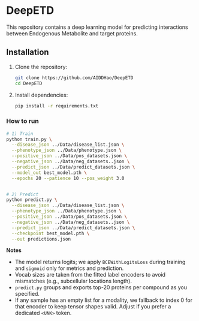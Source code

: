 # DeepETD
This repository contains a deep learning model for predicting interactions between Endogenous Metabolite and target proteins.

## Installation
1. Clone the repository:
   ```bash
   git clone https://github.com/AIDDHao/DeepETD
   cd DeepETD
   ```
2. Install dependencies:
   ```bash
   pip install -r requirements.txt
   ```

### How to run

```bash
# 1) Train
python train.py \
  --disease_json ../Data/disease_list.json \
  --phenotype_json ../Data/phenotype.json \
  --positive_json ../Data/pos_datasets.json \
  --negative_json ../Data/neg_datasets..json \
  --predict_json ../Data/predict_datasets.json \
  --model_out best_model.pth \
  --epochs 20 --patience 10 --pos_weight 3.0


# 2) Predict
python predict.py \
  --disease_json ../Data/disease_list.json \
  --phenotype_json ../Data/phenotype.json \
  --positive_json ../Data/pos_datasets.json \
  --negative_json ../Data/neg_datasets..json \
  --predict_json ../Data/predict_datasets.json \
  --checkpoint best_model.pth \
  --out predictions.json
```

**Notes**

* The model returns logits; we apply `BCEWithLogitsLoss` during training and `sigmoid` only for metrics and prediction.
* Vocab sizes are taken from the fitted label encoders to avoid mismatches (e.g., subcellular locations length).
* `predict.py` groups and exports top-20 proteins per compound as you specified.
* If any sample has an empty list for a modality, we fallback to index 0 for that encoder to keep tensor shapes valid. Adjust if you prefer a dedicated `<UNK>` token.
